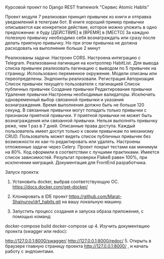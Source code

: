 Курсовой проект по Django REST framework "Сервис Atomic Habits"

Проект модуля 7 реализован принцип привычек из книги и отправка уведомлений в телеграм бот. В книге хороший пример привычки описывается как конкретное действие, которое можно уложить в одно предложение: я буду [ДЕЙСТВИЕ] в [ВРЕМЯ] в [МЕСТО] За каждую полезную привычку необходимо себя вознаграждать или сразу после делать приятную привычку. Но при этом привычка не должна расходовать на выполнение больше 2 минут


Реализованы задачи:
Настроен CORS.
Настроена интеграцию с Telegram.
Реализованна пагинация на контроллер HabitList.
Для вывода списка привычек реализовать пагинацию с выводом по 5 привычек на страницу.
Использовано переменное окружение.
Модели описаны или переопределены.
Эндпоинты реализовали.
Регистрация
Авторизация
Список привычек текущего пользователя с пагинацией
Список публичных привычек
Создание привычки
Редактирование привычки
Удаление привычки
Настроены необходимые валидаторы.
Исключить одновременный выбор связанной привычки и указания вознаграждения.
Время выполнения должно быть не больше 120 секунд.
В связанные привычки могут попадать только привычки с признаком приятной привычки.
У приятной привычки не может быть вознаграждения или связанной привычки.
Нельзя выполнять привычку реже, чем 1 раз в 7 дней.
Описанные права доступа.
Каждый пользователь имеет доступ только к своим привычкам по механизму CRUD.
Пользователь может видеть список публичных привычек без возможности их как-то редактировать или удалять.
Настроены отложенные задачи через Celery.
Проект покрыт тестами как минимум на 80%.
Код оформили в соответствии с лучшими практиками.
Имеется список зависимостей.
Результат проверки Flake8 равен 100%, при исключении миграций.
Документация для FrontEnd разработчика.

Запуск проекта:

1. Установить docker, выбрав соответствующую ОС. https://docs.docker.com/get-docker/

2. Клонировать в IDE проект https://github.com/Marat-Shainurov/drf_habits.git на вашу локальную машину.

3. Запустить процесс создания и запуска образа приложения, с помощью команд:

docker-compose build
docker-compose up
4. Изучить документацию проекта (swagger или redoc):

http://127.0.0.1:8000/swagger/
http://127.0.0.1:8000/redoc/
5. Открыть в браузере главную страницу проекта http://127.0.0.1:8000/ , и начать работу с эндпоинтами.


